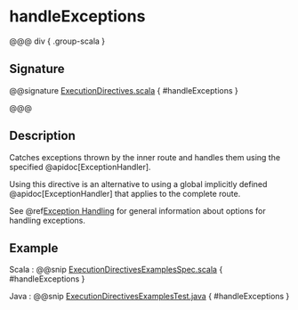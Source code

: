 # handleExceptions

@@@ div { .group-scala }

## Signature

@@signature [ExecutionDirectives.scala](/akka-http/src/main/scala/akka/http/scaladsl/server/directives/ExecutionDirectives.scala) { #handleExceptions }

@@@

## Description

Catches exceptions thrown by the inner route and handles them using the specified @apidoc[ExceptionHandler].

Using this directive is an alternative to using a global implicitly defined @apidoc[ExceptionHandler] that
applies to the complete route.

See @ref[Exception Handling](../../exception-handling.md) for general information about options for handling exceptions.

## Example

Scala
:  @@snip [ExecutionDirectivesExamplesSpec.scala](/docs/src/test/scala/docs/http/scaladsl/server/directives/ExecutionDirectivesExamplesSpec.scala) { #handleExceptions }

Java
:  @@snip [ExecutionDirectivesExamplesTest.java](/docs/src/test/java/docs/http/javadsl/server/directives/ExecutionDirectivesExamplesTest.java) { #handleExceptions }
